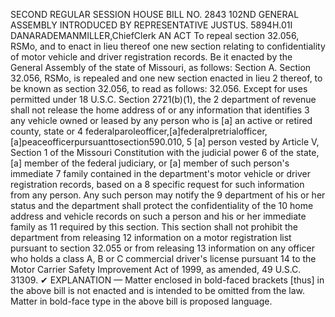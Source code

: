 SECOND REGULAR SESSION
HOUSE BILL NO. 2843
102ND GENERAL ASSEMBLY
INTRODUCED BY REPRESENTATIVE JUSTUS.
5894H.01I DANARADEMANMILLER,ChiefClerk
AN ACT
To repeal section 32.056, RSMo, and to enact in lieu thereof one new section relating to
confidentiality of motor vehicle and driver registration records.
Be it enacted by the General Assembly of the state of Missouri, as follows:
Section A. Section 32.056, RSMo, is repealed and one new section enacted in lieu
2 thereof, to be known as section 32.056, to read as follows:
32.056. Except for uses permitted under 18 U.S.C. Section 2721(b)(1), the
2 department of revenue shall not release the home address of or any information that identifies
3 any vehicle owned or leased by any person who is [a] an active or retired county, state or
4 federalparoleofficer,[a]federalpretrialofficer,[a]peaceofficerpursuanttosection590.010,
5 [a] person vested by Article V, Section 1 of the Missouri Constitution with the judicial power
6 of the state, [a] member of the federal judiciary, or [a] member of such person's immediate
7 family contained in the department's motor vehicle or driver registration records, based on a
8 specific request for such information from any person. Any such person may notify the
9 department of his or her status and the department shall protect the confidentiality of the
10 home address and vehicle records on such a person and his or her immediate family as
11 required by this section. This section shall not prohibit the department from releasing
12 information on a motor registration list pursuant to section 32.055 or from releasing
13 information on any officer who holds a class A, B or C commercial driver's license pursuant
14 to the Motor Carrier Safety Improvement Act of 1999, as amended, 49 U.S.C. 31309.
✔
EXPLANATION — Matter enclosed in bold-faced brackets [thus] in the above bill is not enacted and is
intended to be omitted from the law. Matter in bold-face type in the above bill is proposed language.